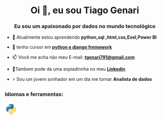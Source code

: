 <h1 align="center">Oi 👋, eu sou Tiago Genari</h1>
<h3 align="center">Eu sou um apaixonado por dados no mundo tecnológico</h3>

- 🌱 Atualmente estou aprendendo **python,sql ,html,css,Exel,Power BI**

- 🤝 tenho cursor em [**python e django fremework**](www.udemy.com/certificate/UC-db3633c7-8c5e-41cb-9e44-f65884863ed2/)

- 📫 Você me acha não meu E-mail: **tgenari791@gmail.com**

- 📄Tambem pode da uma espiadinnha no meu [**Linkedin**](https://www.linkedin.com/in/tiago-genari)

- ⚡ Sou um jovem sonhador em um dia me tornar **Analista de dados**

<h3 align="left">Idiomas e ferramentas:</h3>
<p align="left" > 
<a href="https://www.python.org" target=" _blank" rel="noreferrer"> <img src="https://raw.githubusercontent.com/devicons/devicon/master/icons/python/python-original.svg" alt="python" width="40" altura ="40"/> </a> </p>


